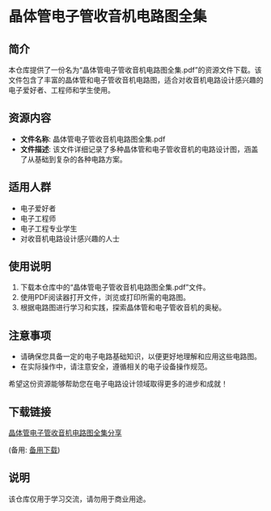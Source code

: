 # 晶体管电子管收音机电路图全集

## 简介
本仓库提供了一份名为“晶体管电子管收音机电路图全集.pdf”的资源文件下载。该文件包含了丰富的晶体管和电子管收音机电路图，适合对收音机电路设计感兴趣的电子爱好者、工程师和学生使用。

## 资源内容
- **文件名称**: 晶体管电子管收音机电路图全集.pdf
- **文件描述**: 该文件详细记录了多种晶体管和电子管收音机的电路设计图，涵盖了从基础到复杂的各种电路方案。

## 适用人群
- 电子爱好者
- 电子工程师
- 电子工程专业学生
- 对收音机电路设计感兴趣的人士

## 使用说明
1. 下载本仓库中的“晶体管电子管收音机电路图全集.pdf”文件。
2. 使用PDF阅读器打开文件，浏览或打印所需的电路图。
3. 根据电路图进行学习和实践，探索晶体管和电子管收音机的奥秘。

## 注意事项
- 请确保您具备一定的电子电路基础知识，以便更好地理解和应用这些电路图。
- 在实际操作中，请注意安全，遵循相关的电子设备操作规范。

希望这份资源能够帮助您在电子电路设计领域取得更多的进步和成就！

## 下载链接
[晶体管电子管收音机电路图全集分享](https://pan.quark.cn/s/c1fcc3d74a05) 

(备用: [备用下载](https://pan.baidu.com/s/13LeU_-VhNiT7XV7tTi9Ghw?pwd=1234))

## 说明

该仓库仅用于学习交流，请勿用于商业用途。
